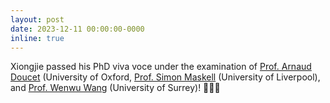 ```yaml
---
layout: post
date: 2023-12-11 00:00:00-0000
inline: true
---
```


Xiongjie passed his PhD viva voce under the examination of [Prof. Arnaud Doucet]([https://scholar.google.co.uk/citations?user=W4SZGV8AAAAJ&hl=en]) (University of Oxford, [Prof. Simon Maskell]([https://scholar.google.co.uk/citations?user=p1OtmlsAAAAJ&hl=en&oi=ao]) (University of Liverpool), and [Prof. Wenwu Wang]([https://scholar.google.co.uk/citations?user=JQFnV5IAAAAJ&hl=en]) (University of Surrey)! 🎉🎉🎉
